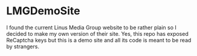 # LMGDemoSite
I found the current Linus Media Group website to be rather plain so I decided to make my own version of their site.
Yes, this repo has exposed ReCaptcha keys but this is a demo site and all its code is meant to be read by strangers.
